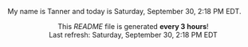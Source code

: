 My name is Tanner and today is Saturday, September 30, 2:18 PM EDT.

<p align="center">This <i>README</i> file is generated <b>every 3 hours</b>!</br>Last refresh: Saturday, September 30, 2:18 PM EDT<br /></p>
